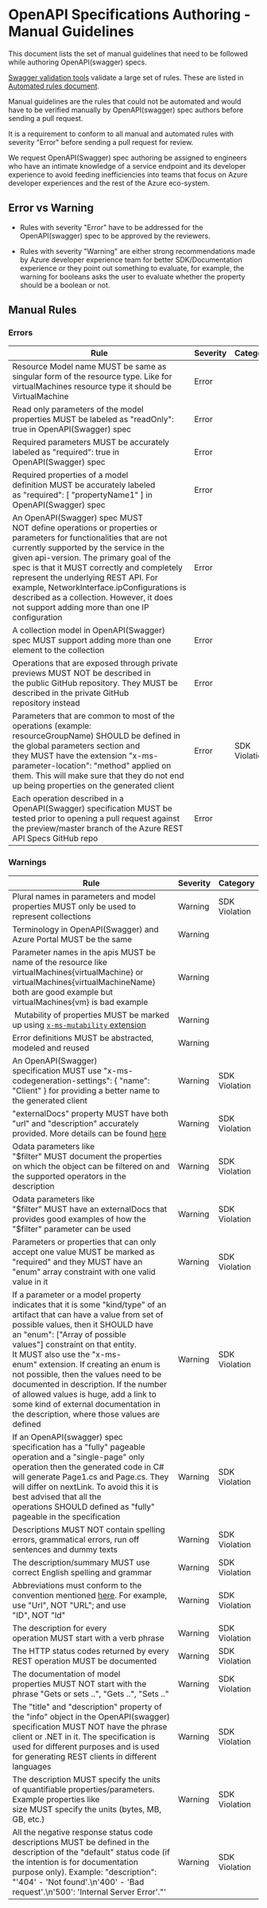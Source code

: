 # OpenAPI Specifications Authoring - Manual Guidelines #

This document lists the set of manual guidelines that need to be followed while authoring OpenAPI(swagger) specs. 

[Swagger validation tools](https://github.com/Azure/adx-documentation-pr/blob/master/tools/tools.md) validate a large set of rules. These are listed in [Automated rules document](openapi-authoring-automated-guidelines.md).

Manual guidelines are the rules that could not be automated and would have to be verified manually by OpenAPI(swagger) spec authors before sending a pull request. 

It is a requirement to conform to all manual and automated rules with severity "Error" before sending a pull request for review.

We request OpenAPI(Swagger) spec authoring be assigned to engineers who have an intimate knowledge of a service endpoint and its developer experience to avoid feeding inefficiencies into teams that focus on Azure developer experiences and the rest of the Azure eco-system.

## Error vs Warning
- Rules with severity "Error" have to be addressed for the OpenAPI(swagger) spec to be approved by the reviewers. 

- Rules with severity "Warning" are either strong recommendations made by Azure developer experience team for better SDK/Documentation experience or they point out something to evaluate, for example, the warning for booleans asks the user to evaluate whether the property should be a boolean or not. 

## Manual Rules

### Errors

| Rule | Severity | Category |
| --- | --- | --- |
| Resource Model name MUST be same as singular form of the resource type. Like for virtualMachines resource type it should be VirtualMachine | Error |  |
| Read only parameters of the model properties MUST be labeled as "readOnly": true in OpenAPI(Swagger) spec | Error |  |
| Required parameters MUST be accurately labeled as "required": true in OpenAPI(Swagger) spec | Error |  |
| Required properties of a model definition MUST be accurately labeled as "required": [ "propertyName1" ] in OpenAPI(Swagger) spec |	Error |  |
| An OpenAPI(Swagger) spec MUST NOT define operations or properties or parameters for functionalities that are not currently supported by the service in the given api-version. The primary goal of the spec is that it MUST correctly and completely represent the underlying REST API. For example, NetworkInterface.ipConfigurations is described as a collection. However, it does not support adding more than one IP configuration | Error | |
| A collection model in OpenAPI(Swagger) spec MUST support adding more than one element to the collection | Error	|  |
| Operations that are exposed through private previews MUST NOT be described in the public GitHub repository. They MUST be described in the private GitHub repository instead | Error | |
| Parameters that are common to most of the operations (example: resourceGroupName) SHOULD be defined in the global parameters section and they MUST have the extension "x-ms-parameter-location": "method" applied on them. This will make sure that they do not end up being properties on the generated client | Error | SDK Violation |
| Each operation described in a OpenAPI(Swagger) specification MUST be tested prior to opening a pull request against the preview/master branch of the Azure REST API Specs GitHub repo | Error |  |

### Warnings
| Rule | Severity | Category |
| --- | --- | --- |
| Plural names in parameters and model properties MUST only be used to represent collections | Warning | SDK Violation |
| Terminology in OpenAPI(Swagger) and Azure Portal MUST be the same | Warning | |
| Parameter names in the apis MUST be name of the resource like virtualMachines{virtualMachine} or virtualMachines{virtualMachineName} both are good example but virtualMachines{vm} is bad example | Warning | |
| Mutability of properties MUST be marked up using [`x-ms-mutability` extension](https://github.com/Azure/autorest/tree/master/docs/extensions#x-ms-mutability) | Warning | |
| Error definitions MUST be abstracted, modeled and reused | Warning | |
| An OpenAPI(Swagger) specification MUST use "x-ms-codegeneration-settings": { "name": "<ServiceName>Client" } for providing a better name to the generated client | Warning | SDK Violation |
| "externalDocs" property MUST have both "url" and "description" accurately provided. More details can be found [here](https://github.com/OAI/OpenAPI-Specification/blob/master/versions/2.0.md#external-documentation-object) | Warning | SDK Violation |
| Odata parameters like "$filter" MUST document the properties on which the object can be filtered on and the supported operators in the description | Warning | SDK Violation |
| Odata parameters like "$filter" MUST have an externalDocs that provides good examples of how the "$filter" parameter can be used | Warning | SDK Violation |
| Parameters or properties that can only accept one value MUST be marked as "required" and they MUST have an "enum" array constraint with one valid value in it | Warning | SDK Violation |
| If a parameter or a model property indicates that it is some "kind/type" of an artifact that can have a value from set of possible values, then it SHOULD have an "enum": ["Array of possible values"] constraint on that entity. It MUST also use the "x-ms-enum" extension. If creating an enum is not possible, then the values need to be documented in description. If the number of allowed values is huge, add a link to some kind of external documentation in the description, where those values are defined | Warning | SDK Violation |
| If an OpenAPI(swagger) spec specification has a "fully" pageable operation and a "single-page" only operation then the generated code in C# will generate Page1.cs and Page.cs. They will differ on nextLink. To avoid this it is best advised that all the operations SHOULD defined as "fully" pageable in the specification | Warning | SDK Violation |
| Descriptions MUST NOT contain spelling errors, grammatical errors, run off sentences and dummy texts | Warning | SDK Violation |
| The description/summary MUST use correct English spelling and grammar | Warning | SDK Violation |
| Abbreviations must conform to the convention mentioned [here](https://msdn.microsoft.com/en-us/library/141e06ef(v=vs.71).aspx). For example, use "Url", NOT "URL"; and use "ID", NOT "Id" | Warning | SDK Violation |
| The description for every operation MUST start with a verb phrase | Warning | SDK Violation |
| The HTTP status codes returned by every REST operation MUST be documented | Warning | SDK Violation |
| The documentation of model properties MUST NOT start with the phrase "Gets or sets ..", "Gets ..", "Sets .." | Warning | SDK Violation |
| The "title" and "description" property of the "info" object in the OpenAPI(swagger) specification MUST NOT have the phrase client or .NET in it. The specification is used for different purposes and is used for generating REST clients in different languages | Warning | SDK Violation |
| The description MUST specify the units of quantifiable properties/parameters. Example properties like size MUST specify the units (bytes, MB, GB, etc.) | Warning | SDK Violation |
| All the negative response status code descriptions MUST be defined in the description of the "default" status code (if the intention is for documentation purpose only). Example: "description": "'404' - 'Not found'.\n'400' - 'Bad request'.\n'500': 'Internal Server Error'."' | Warning | SDK Violation |


